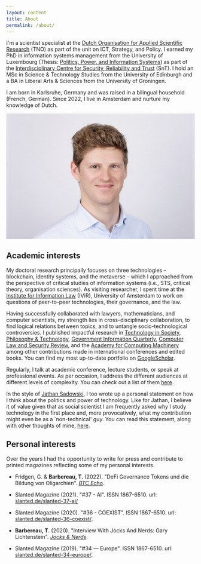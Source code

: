 ```yaml
---
layout: content
title: About
permalink: /about/
---
```

I'm a scientist specialist at the [Dutch Organisation for Applied Scientific Research](tno.nl) (TNO) as part of the unit on ICT, Strategy, and Policy. I earned my PhD in information systems management from the University of Luxembourg (Thesis: [Politics, Power, and Information Systems](https://orbilu.uni.lu/handle/10993/58926)) as part of the [Interdisciplinary Centre for Security, Reliability and Trust](https://www.uni.lu/snt-en/) (SnT). I hold an MSc in Science & Technology Studies from the University of Edinburgh and a BA in Liberal Arts & Sciences from the University of Groningen.

I am born in Karlsruhe, Germany and was raised in a bilingual household (French, German). Since 2022, I live in Amsterdam and nurture my knowledge of Dutch.

![](/assets/me.jpeg)

## Academic interests

My doctoral research principally focuses on three technologies – blockchain, identity systems, and the metaverse – which I approached from the perspective of critical studies of information systems (i.e., STS, critical theory, organisation sciences). As visiting researcher, I spent time at the [Institute for Information Law](https://www.ivir.nl/) (IViR), University of Amsterdam to work on questions of peer-to-peer technologies, their governance, and the law.

Having successfully collaborated with lawyers, mathematicians, and computer scientists, my strength lies in cross-disciplinary collaboration, to find logical relations between topics, and to untangle socio-technological controversies. I published impactful research in [Technology in Society](https://doi.org/10.1016/j.techsoc.2023.102251), [Philosophy & Technology](https://link.springer.com/article/10.1007/s13347-023-00612-z), [Government Information Quarterly](https://doi.org/10.1016/j.giq.2023.101873), [Computer Law and Security Review](https://doi.org/10.1016/j.clsr.2023.105829), and the [Academy for Computing Machinery](https://dl.acm.org/doi/10.1145/3649318) among other contributions made in international conferences and edited books. You can find my most up-to-date portfolio on [GoogleScholar](https://scholar.google.com/citations?user=qvsfsEMAAAAJ&hl=en).

Regularly, I talk at academic conference, lecture students, or speak at professional events. As per occasion, I address the different audiences at different levels of complexity. You can check out a list of them [here](/talks/).

In the style of [Jathan Sadowski](https://www.jathansadowski.com/), I too wrote up a personal statement on how I think about the politics and power of technology. Like for Jathan, I believe it of value given that as social scientist I am frequently asked why I study technology in the first place and, more provocatively, what my contribution might even be as a \`non-technical' guy. You can read this statement, along with other thoughts of mine, [here](/tags/thoughts/).

## Personal interests

Over the years I had the opportunity to write for press and contribute to printed magazines reflecting some of my personal interests.

*   Fridgen, G. & **Barbereau, T.** (2022). "DeFi Governance Tokens und die Bildung von Oligarchien". [_BTC Echo_](www.btc-echo.de/news/defi-governance-token-und-die-bildung-von-oligarchien-151322/).
    
*   Slanted Magazine (2021). "#37 - AI". ISSN 1867-6510. url: [slanted.de/slanted-37-ai/](http://slanted.de/slanted-37-ai/)
    
*   Slanted Magazine (2020). "#36 - COEXIST". ISSN 1867-6510. url: [slanted.de/slanted-36-coexist/](http://slanted.de/slanted-36-coexist/).
    
*   **Barbereau, T.** (2020). "Interview With Jocks And Nerds: Gary Lichtenstein". [_Jocks & Nerds_](www.gleditions.com/post/interview-with-jocks-and-nerds-gary-lichtenstein.).
    
*   Slanted Magazine (2019). "#34 — Europe". ISSN 1867-6510. url: [slanted.de/slanted-34-europe/](http://slanted.de/slanted-34-europe/).
